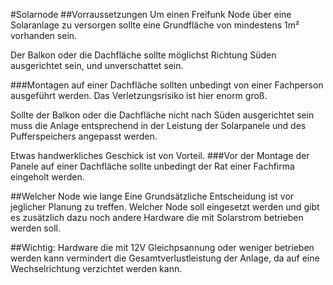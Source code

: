 #Solarnode
##Vorraussetzungen
Um einen Freifunk Node über eine Solaranlage zu versorgen sollte eine Grundfläche von mindestens 1m² vorhanden sein.

Der Balkon oder die Dachfläche sollte möglichst Richtung Süden ausgerichtet sein, und unverschattet sein.

###Montagen auf einer Dachfläche sollten unbedingt von einer Fachperson ausgeführt werden. Das Verletzungsrisiko ist hier enorm groß.

Sollte der Balkon oder die Dachfläche nicht nach Süden ausgerichtet sein muss die Anlage entsprechend in der Leistung der Solarpanele und des Pufferspeichers angepasst werden.

Etwas handwerkliches Geschick ist von Vorteil.
###Vor der Montage der Panele auf einer Dachfläche sollte unbedingt der Rat einer Fachfirma eingeholt werden.

##Welcher Node wie lange
Eine Grundsätzliche Entscheidung ist vor jeglicher Planung zu treffen.
Welcher Node soll eingesetzt werden und gibt es zusätzlich dazu noch andere Hardware die mit Solarstrom betrieben werden soll.

##Wichtig:
Hardware die mit 12V Gleichpsannung oder weniger betrieben werden kann vermindert die Gesamtverlustleistung der Anlage, da auf eine Wechselrichtung verzichtet werden kann.


